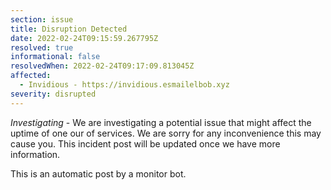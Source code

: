 ```yaml
---
section: issue
title: Disruption Detected
date: 2022-02-24T09:15:59.267795Z
resolved: true
informational: false
resolvedWhen: 2022-02-24T09:17:09.813045Z
affected:
  - Invidious - https://invidious.esmailelbob.xyz
severity: disrupted
---
```

*Investigating* - We are investigating a potential issue that might affect the uptime of one our of services. We are sorry for any inconvenience this may cause you. This incident post will be updated once we have more information.

This is an automatic post by a monitor bot.
        